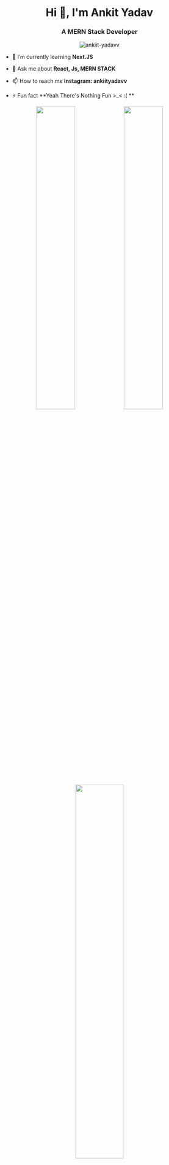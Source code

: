 <h1 align="center">Hi 👋, I'm Ankit Yadav</h1>
<h3 align="center">A MERN Stack Developer</h3>

<p align="center"> <img src="https://komarev.com/ghpvc/?username=helloodeveloper&label=Profile%20views&color=0e75b6&style=flat" alt="ankiit-yadavv" /> </p>

- 🌱 I’m currently learning **Next.JS**

- 💬 Ask me about **React, Js, MERN STACK**

- 📫 How to reach me **Instagram: ankiityadavv**

- ⚡ Fun fact **Yeah There's Nothing Fun >_< :( **

<p width="100%" align="center">
 <img width="45%" src="https://github-readme-stats.vercel.app/api?username=helloodeveloper&show_icons=true&theme=tokyonight&count_private=true&include_all_commits=true" />
 <img width="45%" src="https://github-readme-streak-stats.herokuapp.com/?user=helloodeveloper&theme=tokyonight" />
</p>

<p width="100%" align="center">
 <img width="50%" src="https://github-readme-stats.vercel.app/api/top-langs/?username=helloodeveloper&theme=tokyonight&layout=compact" />
</p>
 

